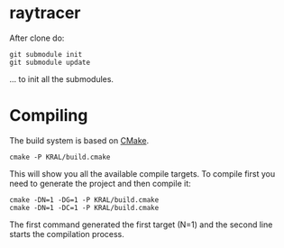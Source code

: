 # raytracer

After clone do:
    
    git submodule init
    git submodule update

... to init all the submodules.

# Compiling

The build system is based on [CMake](http://www.cmake.org/).

    cmake -P KRAL/build.cmake

This will show you all the available compile targets. To compile first you need
to generate the project and then compile it:

    cmake -DN=1 -DG=1 -P KRAL/build.cmake
    cmake -DN=1 -DC=1 -P KRAL/build.cmake

The first command generated the first target (N=1) and the second line starts
the compilation process.

